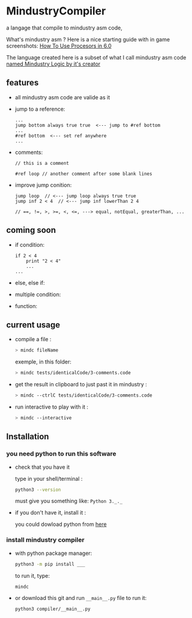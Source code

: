
# MindustryCompiler

a langage that compile to mindustry asm code,

What's mindustry asm ? Here is a nice starting guide with in game screenshots:
[How To Use Procesors in 6.0](https://steamcommunity.com/sharedfiles/filedetails/?id=2268059244)

The language created here is a subset of what I call mindustry asm code [named Mindustry Logic by it's creator](https://github.com/MindustryGame/wiki/blob/master/docs/logic/0-introduction.md)

## features

- all mindustry asm code are valide as it

- jump to a reference:

    ```plain
    ...
    jump bottom always true true  <--- jump to #ref bottom
    ...
    #ref bottom  <--- set ref anywhere
    ...
    ```

- comments:

    ```plain
    // this is a comment

    #ref loop // another comment after some blank lines
    ```

- improve jump conition:

    ```plain
    jump loop  // <--- jump loop always true true
    jump inf 2 < 4  // <--- jump inf lowerThan 2 4

    // ==, !=, >, >=, <, <=, ---> equal, notEqual, greaterThan, ...
    ```

## coming soon

- if condition:

    ```plain
    if 2 < 4
        print "2 < 4"
        ...
    ...
    ```

- else, else if:

- multiple condition:

- function:

## current usage

- compile a file :

    ```sh
    > mindc fileName
    ```

    exemple, in this folder:

    ```sh
    > mindc tests/identicalCode/3-comments.code
    ```

- get the result in clipboard to just past it in mindustry :

    ```sh
    > mindc --ctrlC tests/identicalCode/3-comments.code
    ```

- run interactive to play with it :

    ```sh
    > mindc --interactive
    ```

## Installation

### you need python to run this software

- check that you have it

    type in your shell/terminal :

    ```sh
    python3 --version
    ```

    must give you something like: `Python 3._._`

- if you don't have it, install it :

    you could dowload python from [here](https://www.python.org/downloads/release)

### install mindustry compiler

- with python package manager:

    ```sh
    python3 -m pip install ___
    ```

    to run it, type:

    ```sh
    mindc
    ```

- or download this git and run `__main__.py` file
    to run it:

    ```sh
    python3 compiler/__main__.py
    ```
